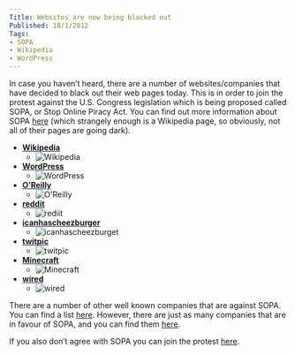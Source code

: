 ```yaml
---
Title: Websites are now being blacked out
Published: 18/1/2012
Tags:
- SOPA
- Wikipedia
- WordPress
---
```


In case you haven’t heard, there are a number of websites/companies that have decided to black out their web pages today. This is in order to join the protest against the U.S. Congress legislation which is being proposed called SOPA, or Stop Online Piracy Act. You can find out more information about SOPA [here](http://en.wikipedia.org/wiki/Stop_Online_Piracy_Act) (which strangely enough is a Wikipedia page, so obviously, not all of their pages are going dark).

- [**Wikipedia**](http://en.wikipedia.org/wiki/Main_Page)
  - ![Wikipedia](https://gep13wpstorage.blob.core.windows.net/gep13/2012/1/8/wikipedia.png)
- [**WordPress**](http://wordpress.org/)
  - ![WordPress](https://gep13wpstorage.blob.core.windows.net/gep13/2012/1/18/wordpress.png)
- [**O’Reilly**](http://oreilly.com/)
  - ![O'Reilly](https://gep13wpstorage.blob.core.windows.net/gep13/2012/1/18/oreilly.png)
- [**reddit**](http://www.reddit.com/)
  - ![rediit](https://gep13wpstorage.blob.core.windows.net/gep13/2012/1/18/reddit.png)
- [**icanhascheezburger**](http://icanhascheezburger.com/)
  - ![icanhascheezburget](https://gep13wpstorage.blob.core.windows.net/gep13/2012/1/18/icanhascheezburger.png)
- [**twitpic**](http://twitpic.com/)
  - ![twitpic](https://gep13wpstorage.blob.core.windows.net/gep13/2012/1/18/twitpic.png)
- [**Minecraft**](http://www.minecraft.net/)
  - ![Minecraft](https://gep13wpstorage.blob.core.windows.net/gep13/2012/1/18/minecraft.png)
- **[wired](http://www.wired.com/)**
  - ![wired](https://gep13wpstorage.blob.core.windows.net/gep13/2012/1/18/wired.png)

There are a number of other well known companies that are against SOPA. You can find a list [here](http://mashable.com/2012/01/17/sopa-companies-dark-list/). However, there are just as many companies that are in favour of SOPA, and you can find them [here](http://theoriesofconspiracy.com/2011/11/list-of-major-companies-supporting-sopa.htm).

If you also don’t agree with SOPA you can join the protest [here](http://sopastrike.com/strike/).
